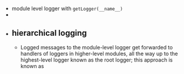 - module level logger with `getLogger(__name__)`
-
- ## hierarchical logging
	- Logged messages to the module-level logger get forwarded to handlers of loggers in higher-level modules, all the way up to the highest-level logger known as the root logger; this approach is known as